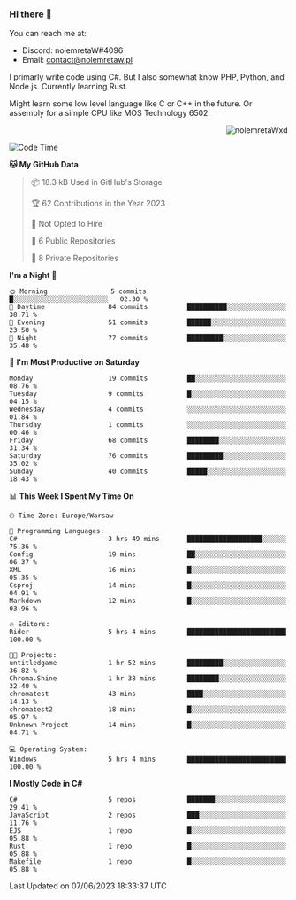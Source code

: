 ### Hi there 👋

You can reach me at:
 - Discord: nolemretaW#4096
 - Email: contact@nolemretaw.pl
 
I primarly write code using C#. But I also somewhat know PHP, Python, and Node.js. Currently learning Rust.

Might learn some low level language like C or C++ in the future. Or assembly for a simple CPU like MOS Technology 6502
 
<p align="right"><img src="https://komarev.com/ghpvc/?username=nolemretaWxd&amp;label=Profile%20views&amp;color=0e75b6&amp;style=flat" alt="nolemretaWxd" /></p>

<!--START_SECTION:waka-->
![Code Time](http://img.shields.io/badge/Code%20Time-26%20hrs%2036%20mins-blue)

**🐱 My GitHub Data** 

> 📦 18.3 kB Used in GitHub's Storage 
 > 
> 🏆 62 Contributions in the Year 2023
 > 
> 🚫 Not Opted to Hire
 > 
> 📜 6 Public Repositories 
 > 
> 🔑 8 Private Repositories 
 > 
**I'm a Night 🦉** 

```text
🌞 Morning                5 commits           █░░░░░░░░░░░░░░░░░░░░░░░░   02.30 % 
🌆 Daytime                84 commits          ██████████░░░░░░░░░░░░░░░   38.71 % 
🌃 Evening                51 commits          ██████░░░░░░░░░░░░░░░░░░░   23.50 % 
🌙 Night                  77 commits          █████████░░░░░░░░░░░░░░░░   35.48 % 
```
📅 **I'm Most Productive on Saturday** 

```text
Monday                   19 commits          ██░░░░░░░░░░░░░░░░░░░░░░░   08.76 % 
Tuesday                  9 commits           █░░░░░░░░░░░░░░░░░░░░░░░░   04.15 % 
Wednesday                4 commits           ░░░░░░░░░░░░░░░░░░░░░░░░░   01.84 % 
Thursday                 1 commits           ░░░░░░░░░░░░░░░░░░░░░░░░░   00.46 % 
Friday                   68 commits          ████████░░░░░░░░░░░░░░░░░   31.34 % 
Saturday                 76 commits          █████████░░░░░░░░░░░░░░░░   35.02 % 
Sunday                   40 commits          █████░░░░░░░░░░░░░░░░░░░░   18.43 % 
```


📊 **This Week I Spent My Time On** 

```text
🕑︎ Time Zone: Europe/Warsaw

💬 Programming Languages: 
C#                       3 hrs 49 mins       ███████████████████░░░░░░   75.36 % 
Config                   19 mins             ██░░░░░░░░░░░░░░░░░░░░░░░   06.37 % 
XML                      16 mins             █░░░░░░░░░░░░░░░░░░░░░░░░   05.35 % 
Csproj                   14 mins             █░░░░░░░░░░░░░░░░░░░░░░░░   04.91 % 
Markdown                 12 mins             █░░░░░░░░░░░░░░░░░░░░░░░░   03.96 % 

🔥 Editors: 
Rider                    5 hrs 4 mins        █████████████████████████   100.00 % 

🐱‍💻 Projects: 
untitledgame             1 hr 52 mins        █████████░░░░░░░░░░░░░░░░   36.82 % 
Chroma.Shine             1 hr 38 mins        ████████░░░░░░░░░░░░░░░░░   32.40 % 
chromatest               43 mins             ████░░░░░░░░░░░░░░░░░░░░░   14.13 % 
chromatest2              18 mins             █░░░░░░░░░░░░░░░░░░░░░░░░   05.97 % 
Unknown Project          14 mins             █░░░░░░░░░░░░░░░░░░░░░░░░   04.71 % 

💻 Operating System: 
Windows                  5 hrs 4 mins        █████████████████████████   100.00 % 
```

**I Mostly Code in C#** 

```text
C#                       5 repos             ███████░░░░░░░░░░░░░░░░░░   29.41 % 
JavaScript               2 repos             ███░░░░░░░░░░░░░░░░░░░░░░   11.76 % 
EJS                      1 repo              █░░░░░░░░░░░░░░░░░░░░░░░░   05.88 % 
Rust                     1 repo              █░░░░░░░░░░░░░░░░░░░░░░░░   05.88 % 
Makefile                 1 repo              █░░░░░░░░░░░░░░░░░░░░░░░░   05.88 % 
```




 Last Updated on 07/06/2023 18:33:37 UTC
<!--END_SECTION:waka-->
